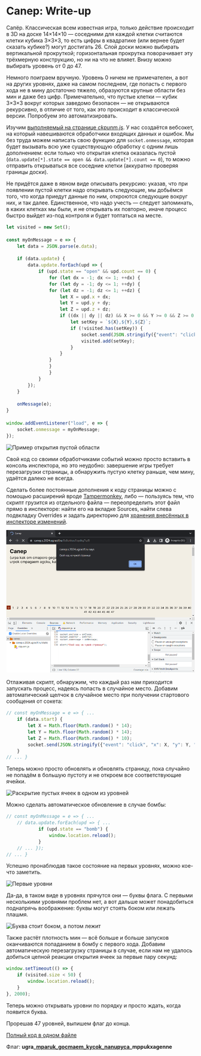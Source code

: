 # Canep: Write-up

Сапёр. Классическая всем известная игра, только действие происходит в 3D на доске 14×14×10 — соседними для каждой клетки считаются клетки кубика 3×3×3, то есть цифры в квадратике (или вернее будет сказать кубике?) могут достигать 26. Слой доски можно выбирать вертикальной прокруткой; горизонтальная прокрутка поворачивает эту трёхмерную конструкцию, но ни на что не влияет. Внизу можно выбирать уровень от 0 до 47.

Немного поиграем вручную. Уровень 0 ничем не примечателен, а вот на других уровнях, даже на самом последнем, где попасть с первого хода не в мину достаточно тяжело, образуются крупные области без мин и даже без цифр. Примечательно, что пустые клетки — кубик 3×3×3 вокруг которых заведомо безопасен — не открываются рекурсивно, в отличие от того, как это происходит в классической версии. Попробуем это автоматизировать.

Изучим [выполняемый на странице _ckpunm.js_](app/statis/ckpunm.js). У нас создаётся вебсокет, на который навешиваются обработчики входящих данных и ошибок. Мы без труда можем написать свою функцию для `socket.onmessage`, которая будет вызывать всю уже существующую обработку с одним лишь дополнением: если только что открытая клетка оказалась пустой (`data.update[*].state == open && data.update[*].count == 0`), то можно отправить открываться все соседние клетки (аккуратно проверяя границы доски).

Не придётся даже в явном виде описывать рекурсию: указав, что при появлении пустой клетки надо открывать следующие, мы добьёмся того, что когда приедут данные по ним, откроются следующие вокруг них, и так далее. Единственное, что надо учесть — следует запоминать, в каких клетках мы были, и не открывать их повторно, иначе процесс быстро выйдет из-под контроля и будет топтаться на месте.

```javascript
let visited = new Set();

const myOnMessage = e => {
    let data = JSON.parse(e.data);

    if (data.update) {
        data.update.forEach(upd => {
            if (upd.state == "open" && upd.count == 0) {
                for (let dx = -1; dx <= 1; ++dx) {
                for (let dy = -1; dy <= 1; ++dy) {
                for (let dz = -1; dz <= 1; ++dz) {
                    let X = upd.x + dx;
                    let Y = upd.y + dy;
                    let Z = upd.z + dz;
                    if ((dx || dy || dz) && X >= 0 && Y >= 0 && Z >= 0 && X <= 13 && Y <= 13 && Z <= 9) {
                        let setKey = `${X},${Y},${Z}`;
                        if (!visited.has(setKey)) {
                            socket.send(JSON.stringify({"event": "click", "x": X, "y": Y, "z": Z}));
                            visited.add(setKey);
                        }
                    }
                }
                }
                }
            }
        });
    }

    onMessage(e);
}

window.addEventListener("load", e => {
    socket.onmessage = myOnMessage;
});
```

![Пример открытия пустой области](writeup/example.gif)

Свой код со своими обработчиками событий можно просто вставить в консоль инспектора, но это неудобно: завершение игры требует перезагрузки страницы, а обнаружить пустую клетку раньше, чем мину, удаётся далеко не всегда.

Сделать более постоянные дополнения к коду страницы можно с помощью расширений вроде [Tampermonkey](https://www.tampermonkey.net/), либо — пользуясь тем, что скрипт грузится из отдельного файла — переопределить этот файл прямо в инспекторе: найти его на вкладке Sources, найти слева подвкладку Overrides и задать директорию для [хранения внесённых в инспекторе изменений](https://developer.chrome.com/blog/new-in-devtools-65/?utm_source=devtools#overrides).

![Вкладка Sources](writeup/sources.png)

Отлаживая скрипт, обнаружим, что каждый раз нам приходится запускать процесс, надеясь попасть в случайное место. Добавим автоматический щелчок в случайное место при получении стартового сообщения от сокета:

```javascript
// const myOnMessage = e => { ...
    if (data.start) {
        let X = Math.floor(Math.random() * 14);
        let Y = Math.floor(Math.random() * 14);
        let Z = Math.floor(Math.random() * 10);
        socket.send(JSON.stringify({"event": "click", "x": X, "y": Y, "z": Z}));
    }
// ... }
```

Теперь можно просто обновлять и обновлять страницу, пока случайно не попадём в большую пустоту и не откроем все соответствующие ячейки.

![Раскрытие пустых ячеек в одном из уровней](writeup/one-level.gif)

Можно сделать автоматическое обновление в случае бомбы:

```javascript
// const myOnMessage = e => { ...
    // data.update.forEach(upd => { ...
            if (upd.state == "bomb") {
                window.location.reload();
            }
    // ... });
// ... }
```

Успешно пронаблюдав такое состояние на первых уровнях, можно кое-что заметить.

![Первые уровни](writeup/first-levels.gif)

Да-да, в таком виде в уровнях прячутся они — буквы флага. С первыми несколькими уровнями проблем нет, а вот дальше может понадобиться поднапрячь воображение: буквы могут стоять боком или лежать плашмя.

![Буква стоит боком, а потом лежит](writeup/letter-sideways-and-lying.gif)

Также растёт плотность мин — всё больше и больше запусков оканчиваются попаданием в бомбу с первого хода. Добавим автоматическую перезагрузку страницы в случае, если нам не удалось добиться цепной реакции открытия ячеек за первые пару секунд:

```javascript
window.setTimeout(() => {
    if (visited.size < 50) {
        window.location.reload();
    }
}, 2000);
```

Теперь можно открывать уровни по порядку и просто ждать, когда появится буква.

Прорешав 47 уровней, выпишем флаг до конца.

[Полный код в одном файле](writeup/exploit.js)

Флаг: **ugra_[mparuk_gocmaem_kycok_nanupyca](https://www.tema.ru/rrr/ruslat/opera.html)_mppukxagenne**
